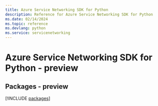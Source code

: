 ```yaml
---
title: Azure Service Networking SDK for Python
description: Reference for Azure Service Networking SDK for Python
ms.date: 02/14/2024
ms.topic: reference
ms.devlang: python
ms.service: servicenetworking
---
```

# Azure Service Networking SDK for Python - preview
## Packages - preview
[!INCLUDE [packages](service-networking-index.md)]